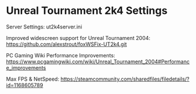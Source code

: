 # Unreal Tournament 2k4 Settings

Server Settings: ut2k4server.ini

Improved widescreen support for Unreal Tournament 2004: https://github.com/alexstrout/foxWSFix-UT2k4.git

PC Gaming Wiki Performance Improvements: https://www.pcgamingwiki.com/wiki/Unreal_Tournament_2004#Performance_improvements

Max FPS & NetSpeed: https://steamcommunity.com/sharedfiles/filedetails/?id=1168605789
